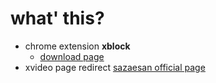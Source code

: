 # what' this?
- chrome extension **xblock**
  - [download page](https://chrome.google.com/webstore/detail/xblock/llajifecehalipnfbehdcjpappgdjkpf)
- xvideo page redirect [sazaesan official page](http://www.sazaesan.jp/charactors.html)
